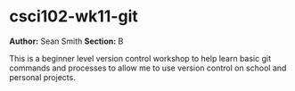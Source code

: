 # csci102-wk11-git
**Author:** Sean Smith
**Section:** B

This is a beginner level version control workshop to help learn basic git commands and processes to allow me to use version control on school and personal projects.
